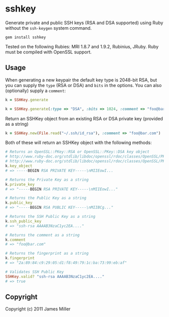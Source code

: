 sshkey
======

Generate private and public SSH keys (RSA and DSA supported) using Ruby without the `ssh-keygen` system command.

	gem install sshkey

Tested on the following Rubies: MRI 1.8.7 and 1.9.2, Rubinius, JRuby.  Ruby must be compiled with OpenSSL support.

Usage
-----

When generating a new keypair the default key type is 2048-bit RSA, but you can supply the `type` (RSA or DSA) and `bits` in the options.
You can also (optionally) supply a `comment`:

``` ruby
k = SSHKey.generate

k = SSHKey.generate(:type => "DSA", :bits => 1024, :comment => "foo@bar.com")
```

Return an SSHKey object from an existing RSA or DSA private key (provided as a string)

``` ruby
k = SSHKey.new(File.read("~/.ssh/id_rsa"), :comment => "foo@bar.com")
```

Both of these will return an SSHKey object with the following methods:

``` ruby
# Returns an OpenSSL::PKey::RSA or OpenSSL::PKey::DSA key object
# http://www.ruby-doc.org/stdlib/libdoc/openssl/rdoc/classes/OpenSSL/PKey/RSA.html
# http://www.ruby-doc.org/stdlib/libdoc/openssl/rdoc/classes/OpenSSL/PKey/DSA.html
k.key_object
# => -----BEGIN RSA PRIVATE KEY-----\nMIIEowI...

# Returns the Private Key as a string
k.private_key
# => "-----BEGIN RSA PRIVATE KEY-----\nMIIEowI..."

# Returns the Public Key as a string
k.public_key
# => "-----BEGIN RSA PUBLIC KEY-----\nMIIBCg..."

# Returns the SSH Public Key as a string
k.ssh_public_key
# => "ssh-rsa AAAAB3NzaC1yc2EA...."

# Returns the comment as a string
k.comment
# => "foo@bar.com"

# Returns the fingerprint as a string
k.fingerprint
# => "2a:89:84:c9:29:05:d1:f8:49:79:1c:ba:73:99:eb:af"

# Validates SSH Public Key
SSHKey.valid? "ssh-rsa AAAAB3NzaC1yc2EA...."
# => true
```

Copyright
---------

Copyright (c) 2011 James Miller
